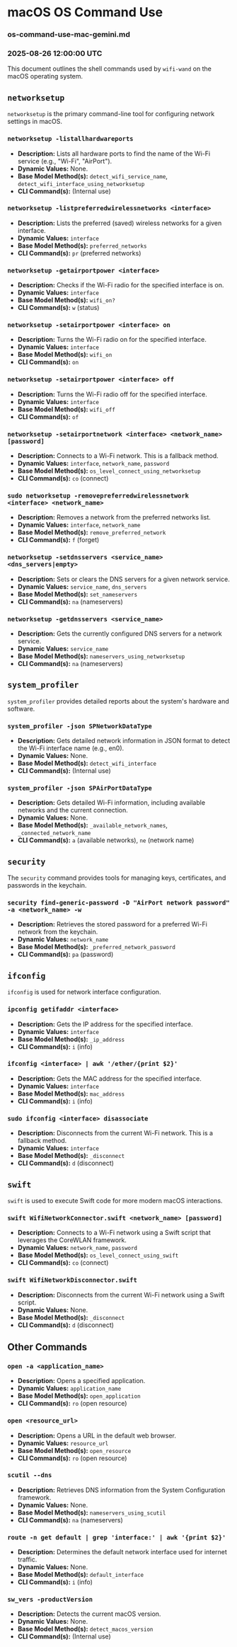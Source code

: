 # macOS OS Command Use
### os-command-use-mac-gemini.md
### 2025-08-26 12:00:00 UTC

This document outlines the shell commands used by `wifi-wand` on the macOS operating system.

## `networksetup`

`networksetup` is the primary command-line tool for configuring network settings in macOS.

### `networksetup -listallhardwareports`

*   **Description:** Lists all hardware ports to find the name of the Wi-Fi service (e.g., "Wi-Fi", "AirPort").
*   **Dynamic Values:** None.
*   **Base Model Method(s):** `detect_wifi_service_name`, `detect_wifi_interface_using_networksetup`
*   **CLI Command(s):** (Internal use)

### `networksetup -listpreferredwirelessnetworks <interface>`

*   **Description:** Lists the preferred (saved) wireless networks for a given interface.
*   **Dynamic Values:** `interface`
*   **Base Model Method(s):** `preferred_networks`
*   **CLI Command(s):** `pr` (preferred networks)

### `networksetup -getairportpower <interface>`

*   **Description:** Checks if the Wi-Fi radio for the specified interface is on.
*   **Dynamic Values:** `interface`
*   **Base Model Method(s):** `wifi_on?`
*   **CLI Command(s):** `w` (status)

### `networksetup -setairportpower <interface> on`

*   **Description:** Turns the Wi-Fi radio on for the specified interface.
*   **Dynamic Values:** `interface`
*   **Base Model Method(s):** `wifi_on`
*   **CLI Command(s):** `on`

### `networksetup -setairportpower <interface> off`

*   **Description:** Turns the Wi-Fi radio off for the specified interface.
*   **Dynamic Values:** `interface`
*   **Base Model Method(s):** `wifi_off`
*   **CLI Command(s):** `of`

### `networksetup -setairportnetwork <interface> <network_name> [password]`

*   **Description:** Connects to a Wi-Fi network. This is a fallback method.
*   **Dynamic Values:** `interface`, `network_name`, `password`
*   **Base Model Method(s):** `os_level_connect_using_networksetup`
*   **CLI Command(s):** `co` (connect)

### `sudo networksetup -removepreferredwirelessnetwork <interface> <network_name>`

*   **Description:** Removes a network from the preferred networks list.
*   **Dynamic Values:** `interface`, `network_name`
*   **Base Model Method(s):** `remove_preferred_network`
*   **CLI Command(s):** `f` (forget)

### `networksetup -setdnsservers <service_name> <dns_servers|empty>`

*   **Description:** Sets or clears the DNS servers for a given network service.
*   **Dynamic Values:** `service_name`, `dns_servers`
*   **Base Model Method(s):** `set_nameservers`
*   **CLI Command(s):** `na` (nameservers)

### `networksetup -getdnsservers <service_name>`

*   **Description:** Gets the currently configured DNS servers for a network service.
*   **Dynamic Values:** `service_name`
*   **Base Model Method(s):** `nameservers_using_networksetup`
*   **CLI Command(s):** `na` (nameservers)

## `system_profiler`

`system_profiler` provides detailed reports about the system's hardware and software.

### `system_profiler -json SPNetworkDataType`

*   **Description:** Gets detailed network information in JSON format to detect the Wi-Fi interface name (e.g., en0).
*   **Dynamic Values:** None.
*   **Base Model Method(s):** `detect_wifi_interface`
*   **CLI Command(s):** (Internal use)

### `system_profiler -json SPAirPortDataType`

*   **Description:** Gets detailed Wi-Fi information, including available networks and the current connection.
*   **Dynamic Values:** None.
*   **Base Model Method(s):** `_available_network_names`, `_connected_network_name`
*   **CLI Command(s):** `a` (available networks), `ne` (network name)

## `security`

The `security` command provides tools for managing keys, certificates, and passwords in the keychain.

### `security find-generic-password -D "AirPort network password" -a <network_name> -w`

*   **Description:** Retrieves the stored password for a preferred Wi-Fi network from the keychain.
*   **Dynamic Values:** `network_name`
*   **Base Model Method(s):** `_preferred_network_password`
*   **CLI Command(s):** `pa` (password)

## `ifconfig`

`ifconfig` is used for network interface configuration.

### `ipconfig getifaddr <interface>`

*   **Description:** Gets the IP address for the specified interface.
*   **Dynamic Values:** `interface`
*   **Base Model Method(s):** `_ip_address`
*   **CLI Command(s):** `i` (info)

### `ifconfig <interface> | awk '/ether/{print $2}'`

*   **Description:** Gets the MAC address for the specified interface.
*   **Dynamic Values:** `interface`
*   **Base Model Method(s):** `mac_address`
*   **CLI Command(s):** `i` (info)

### `sudo ifconfig <interface> disassociate`

*   **Description:** Disconnects from the current Wi-Fi network. This is a fallback method.
*   **Dynamic Values:** `interface`
*   **Base Model Method(s):** `_disconnect`
*   **CLI Command(s):** `d` (disconnect)

## `swift`

`swift` is used to execute Swift code for more modern macOS interactions.

### `swift WifiNetworkConnector.swift <network_name> [password]`

*   **Description:** Connects to a Wi-Fi network using a Swift script that leverages the CoreWLAN framework.
*   **Dynamic Values:** `network_name`, `password`
*   **Base Model Method(s):** `os_level_connect_using_swift`
*   **CLI Command(s):** `co` (connect)

### `swift WifiNetworkDisconnector.swift`

*   **Description:** Disconnects from the current Wi-Fi network using a Swift script.
*   **Dynamic Values:** None.
*   **Base Model Method(s):** `_disconnect`
*   **CLI Command(s):** `d` (disconnect)

## Other Commands

### `open -a <application_name>`

*   **Description:** Opens a specified application.
*   **Dynamic Values:** `application_name`
*   **Base Model Method(s):** `open_application`
*   **CLI Command(s):** `ro` (open resource)

### `open <resource_url>`

*   **Description:** Opens a URL in the default web browser.
*   **Dynamic Values:** `resource_url`
*   **Base Model Method(s):** `open_resource`
*   **CLI Command(s):** `ro` (open resource)

### `scutil --dns`

*   **Description:** Retrieves DNS information from the System Configuration framework.
*   **Dynamic Values:** None.
*   **Base Model Method(s):** `nameservers_using_scutil`
*   **CLI Command(s):** `na` (nameservers)

### `route -n get default | grep 'interface:' | awk '{print $2}'`

*   **Description:** Determines the default network interface used for internet traffic.
*   **Dynamic Values:** None.
*   **Base Model Method(s):** `default_interface`
*   **CLI Command(s):** `i` (info)

### `sw_vers -productVersion`

*   **Description:** Detects the current macOS version.
*   **Dynamic Values:** None.
*   **Base Model Method(s):** `detect_macos_version`
*   **CLI Command(s):** (Internal use)

